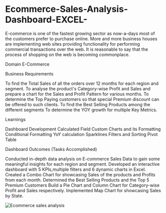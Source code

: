 # Ecommerce-Sales-Analysis-Dashboard-EXCEL-
E-commerce is one of the fastest growing sector as now-a-days most of the customers prefer to purchase online. More and more business houses are implementing web sites providing functionality for performing commercial transactions over the web. It is reasonable to say that the process of shopping on the web is becoming commonplace.

Domain
E-Commerce

Business Requirements

To find the Total Sales of all the orders over 12 months for each region and segment.
To analyse the product's Category-wise Profit and Sales and prepare a chart for the Sales and Profit Pattern for various months.
To determine the Top Paying customers so that special Premium discount can be offered to such clients.
To find the Best Selling Products among the different segments
To determine the YOY growth for multiple Key Metrics.

Learnings

Dashboard Development
Calculated Field
Custom Charts and its Formatting
Conditional Formatting
YoY calculation
Sparklines
Filters and Sorting
Pivot Table

Dashboard Outcomes (Tasks Accomplished)

Conducted in-depth data analysis on E-commerce Sales Data to gain some meaningful insights for each region and segment.
Developed an interactive dashboard with 5 KPIs,multiple filters and 6 dynamic charts in Excel.
Created a Combo Chart for showcasing Sales of the products and Profits from each month.
Determined the Best Selling Products and the Top 5 Premium Customers
Build a Pie Chart and Column Chart for Category-wise Profit and Sales respectively.
Implemented Map Chart for showcasing Sales by State.

![Ecommerce sales analysis](https://github.com/saurabhmalusare/Ecommerce-Sales-Analysis-Dashboard-EXCEL-/assets/78732697/2dd735c0-316a-41a9-8719-5136f9eacbd6)

